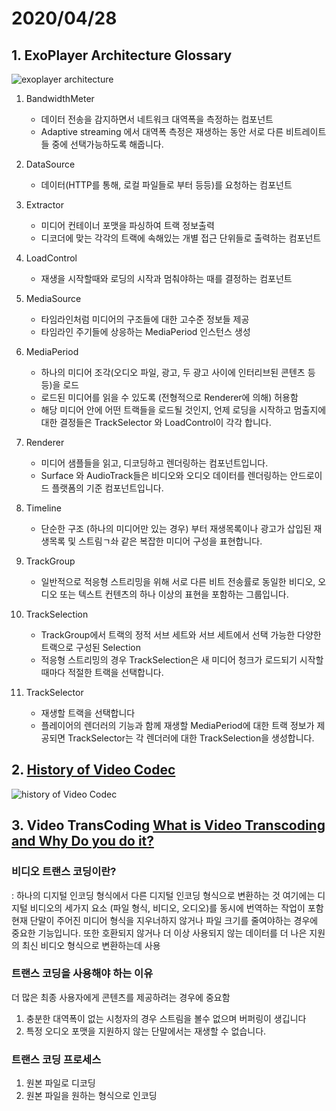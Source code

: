 # 2020/04/28

## 1. ExoPlayer Architecture Glossary

![exoplayer architecture](https://exoplayer.dev/images/glossary-exoplayer-architecture.png)

1. BandwidthMeter
    - 데이터 전송을 감지하면서 네트워크 대역폭을 측정하는 컴포넌트
    - Adaptive streaming 에서 대역폭 측정은 재생하는 동안 서로 다른 비트레이트들 중에 선택가능하도록 해줍니다. 
    
2. DataSource
    - 데이터(HTTP를 통해, 로컬 파일들로 부터 등등)를 요청하는 컴포넌트

3. Extractor
    - 미디어 컨테이너 포맷을 파싱하여 트랙 정보출력
    - 디코더에 맞는 각각의 트랙에 속해있는 개별 접근 단위들로 출력하는 컴포넌트 

4. LoadControl
    - 재생을 시작할때와 로딩의 시작과 멈춰야하는 때를 결정하는 컴포넌트

5. MediaSource
    - 타임라인처럼 미디어의 구조들에 대한 고수준 정보들 제공
    - 타임라인 주기들에 상응하는 MediaPeriod 인스턴스 생성
    
6. MediaPeriod
    - 하나의 미디어 조각(오디오 파일, 광고, 두 광고 사이에 인터리브된 콘텐츠 등등)을 로드
    - 로드된 미디어를 읽을 수 있도록 (전형적으로 Renderer에 의해) 허용함
    - 해당 미디어 안에 어떤 트랙들을 로드될 것인지, 언제 로딩을 시작하고 멈출지에 대한 결정들은 TrackSelector 와 LoadControl이 각각 합니다. 
    
7. Renderer
    - 미디어 샘플들을 읽고, 디코딩하고 렌더링하는 컴포넌트입니다. 
    - Surface 와 AudioTrack들은 비디오와 오디오 데이터를 렌더링하는 안드로이드 플랫폼의 기준 컴포넌트입니다. 
    
8. Timeline 
    - 단순한 구조 (하나의 미디어만 있는 경우) 부터 재생목록이나 광고가 삽입된 재생목록 및 스트림ㄱ솨 같은 복잡한 미디어 구성을 표현합니다. 
    
9. TrackGroup
    - 일반적으로 적응형 스트리밍을 위해 서로 다른 비트 전송률로 동일한 비디오, 오디오 또는 텍스트 컨텐츠의 하나 이상의 표현을 포함하는 그룹입니다.

10. TrackSelection 
    - TrackGroup에서 트랙의 정적 서브 세트와 서브 세트에서 선택 가능한 다양한 트랙으로 구성된 Selection
    - 적응형 스트리밍의 경우 TrackSelection은 새 미디어 청크가 로드되기 시작할 때마다 적절한 트랙을 선택합니다.
    
11. TrackSelector
    - 재생할 트랙을 선택합니다
    - 플레이어의 렌더러의 기능과 함께 재생할 MediaPeriod에 대한 트랙 정보가 제공되면 TrackSelector는 각 렌더러에 대한 TrackSelection을 생성합니다.
    
## 2. [History of Video Codec](https://medium.com/videocoin/the-history-of-video-codecs-infographic-432e5be1154f)

![history of Video Codec](https://miro.medium.com/max/1400/1*kEFyUJkn3gnUgrdYv1dbjQ.png)

## 3. Video TransCoding [What is Video Transcoding and Why Do you do it?](https://medium.com/videocoin/what-is-video-transcoding-and-why-do-you-do-it-348a2610cefc)

### 비디오 트랜스 코딩이란?
: 하나의 디지털 인코딩 형식에서 다른 디지털 인코딩 형식으로 변환하는 것
여기에는 디지털 비디오의 세가지 요소 (파일 형식, 비디오, 오디오)를 동시에 번역하는 작업이 포함
현재 단말이 주어진 미디어 형식을 지우너하지 않거나 파일 크기를 줄여야하는 경우에 중요한 기능입니다. 
또한 호환되지 않거나 더 이상 사용되지 않는 데이터를 더 나은 지원의 최신 비디오 형식으로 변환하는데 사용

### 트랜스 코딩을 사용해야 하는 이유
더 많은 최종 사용자에게 콘텐츠를 제공하려는 경우에 중요함

1. 충분한 대역폭이 없는 시청자의 경우 스트림을 볼수 없으며 버퍼링이 생깁니다
2. 특정 오디오 포맷을 지원하지 않는 단말에서는 재생할 수 없습니다. 

### 트랜스 코딩 프로세스

1. 원본 파일로 디코딩
2. 원본 파일을 원하는 형식으로 인코딩

